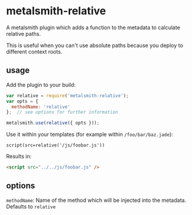# metalsmith-relative

A metalsmith plugin which adds a function to the metadata to calculate relative paths.

This is useful when you can't use absolute paths because you deploy to different context roots.

## usage

Add the plugin to your build:

```javascript
var relative = require('metalsmith-relative');
var opts = {
  methodName: 'relative'
};  // see options for further information

metalsmith.use(relative({ opts }));
```

Use it within your templates (for example within `/foo/bar/baz.jade`):

```jade
script(src=relative('/js/foobar.js'))
```

Results in:

```html
<script src="../../js/foobar.js" />
```

## options

`methodName`: Name of the method which will be injected into the metadata. Defaults to `relative`
